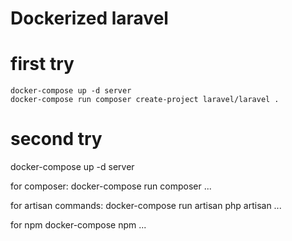 # Dockerized laravel

# first try

```
docker-compose up -d server
docker-compose run composer create-project laravel/laravel .
```

# second try
docker-compose up -d server

for composer:
docker-compose run composer ...

for artisan commands:
docker-compose run artisan php artisan ...

for npm 
docker-compose npm ...